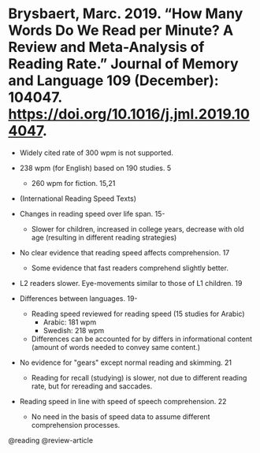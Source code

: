 # Brysbaert, Marc. 2019. “How Many Words Do We Read per Minute? A Review and Meta-Analysis of Reading Rate.” Journal of Memory and Language 109 (December): 104047. https://doi.org/10.1016/j.jml.2019.104047.

- Widely cited rate of 300 wpm is not supported.

- 238 wpm (for English) based on 190 studies. 5
  - 260 wpm for fiction. 15,21

- (International Reading Speed Texts)

- Changes in reading speed over life span. 15-
  - Slower for children, increased in college years, decrease with old age (resulting in different reading strategies) 

- No clear evidence that reading speed affects comprehension. 17
  - Some evidence that fast readers comprehend slightly better.

- L2 readers slower. Eye-movements similar to those of L1 children. 19

- Differences between languages. 19-
  - Reading speed reviewed for reading speed (15 studies for Arabic)
    - Arabic: 181 wpm
    - Swedish: 218 wpm
  - Differences can be accounted for by differs in informational content (amount of words needed to convey same content.)
  
- No evidence for "gears" except normal reading and skimming. 21
  - Reading for recall (studying) is slower, not due to different reading rate, but for rereading and saccades.

- Reading speed in line with speed of speech comprehension. 22
  - No need in the basis of speed data to assume different comprehension processes.


@reading
@review-article
